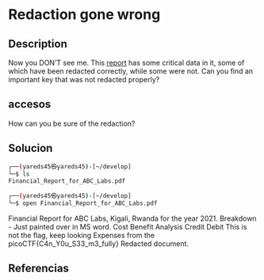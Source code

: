 # Redaction gone wrong

## Description
Now you DON’T see me. This [report](https://artifacts.picoctf.net/c/264/Financial_Report_for_ABC_Labs.pdf) has some critical data in it, some of which have been redacted correctly, while some were not. Can you find an important key that was not redacted properly?


## accesos
How can you be sure of the redaction?

## Solucion

```bash
┌──(yareds45㉿yareds45)-[~/develop]
└─$ ls          
Financial_Report_for_ABC_Labs.pdf
                                                                                                
┌──(yareds45㉿yareds45)-[~/develop]
└─$ open Financial_Report_for_ABC_Labs.pdf 

```
Financial Report for ABC Labs, Kigali, Rwanda for the year 2021.
Breakdown - Just painted over in MS word.
Cost Benefit Analysis
Credit Debit
This is not the flag, keep looking
Expenses from the
picoCTF{C4n_Y0u_S33_m3_fully}
Redacted document.


## Referencias